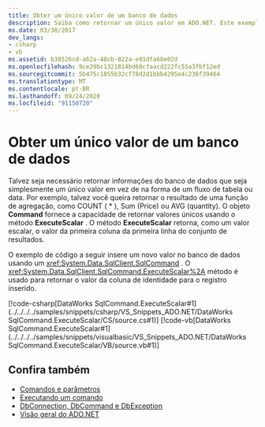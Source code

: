 ```yaml
---
title: Obter um único valor de um banco de dados
description: Saiba como retornar um único valor em ADO.NET. Este exemplo de código retorna o valor da coluna de identidade para um registro inserido.
ms.date: 03/30/2017
dev_langs:
- csharp
- vb
ms.assetid: b38526cd-a62a-48cb-822a-e91dfa68e02d
ms.openlocfilehash: 9ce29bc1321814bd60cfaacd222fc55a3fbf12ed
ms.sourcegitcommit: 5b475c1855b32cf78d2d1bbb4295e4c236f39464
ms.translationtype: MT
ms.contentlocale: pt-BR
ms.lasthandoff: 09/24/2020
ms.locfileid: "91150720"
---
```

# <a name="obtaining-a-single-value-from-a-database"></a>Obter um único valor de um banco de dados

Talvez seja necessário retornar informações do banco de dados que seja simplesmente um único valor em vez de na forma de um fluxo de tabela ou data. Por exemplo, talvez você queira retornar o resultado de uma função de agregação, como COUNT ( \* ), Sum (Price) ou AVG (quantity). O objeto **Command** fornece a capacidade de retornar valores únicos usando o método **ExecuteScalar** . O método **ExecuteScalar** retorna, como um valor escalar, o valor da primeira coluna da primeira linha do conjunto de resultados.  
  
 O exemplo de código a seguir insere um novo valor no banco de dados usando um <xref:System.Data.SqlClient.SqlCommand> . O <xref:System.Data.SqlClient.SqlCommand.ExecuteScalar%2A> método é usado para retornar o valor da coluna de identidade para o registro inserido.  
  
 [!code-csharp[DataWorks SqlCommand.ExecuteScalar#1](../../../../samples/snippets/csharp/VS_Snippets_ADO.NET/DataWorks SqlCommand.ExecuteScalar/CS/source.cs#1)]
 [!code-vb[DataWorks SqlCommand.ExecuteScalar#1](../../../../samples/snippets/visualbasic/VS_Snippets_ADO.NET/DataWorks SqlCommand.ExecuteScalar/VB/source.vb#1)]  
  
## <a name="see-also"></a>Confira também

- [Comandos e parâmetros](commands-and-parameters.md)
- [Executando um comando](executing-a-command.md)
- [DbConnection, DbCommand e DbException](dbconnection-dbcommand-and-dbexception.md)
- [Visão geral do ADO.NET](ado-net-overview.md)
